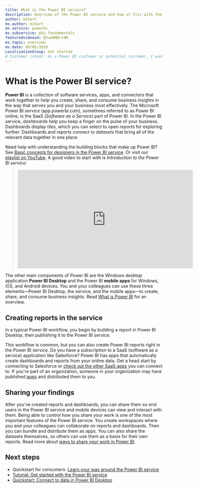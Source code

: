 ```yaml
---
title: What is the Power BI service?
description: Overview of the Power BI service and how it fits with the other parts of Power BI.
author: mihart
ms.author: mihart
ms.service: powerbi
ms.subservice: pbi-fundamentals
featuredvideoid: B2vd4MQrz4M
ms.topic: overview
ms.date: 09/05/2019
LocalizationGroup: Get started
# Customer intent: As a Power BI customer or potential customer, I want to get an overview of Power BI so I can understand how the different parts fit together, so that I know which part to use to accomplish my tasks/goals.
---
```


# What is the Power BI service?
**Power BI** is a collection of software services, apps, and connectors that work together to help you create, share, and consume business insights in the way that serves you and your business most effectively. The Microsoft Power BI *service* (app.powerbi.com), sometimes referred to as Power BI online, is the SaaS (*Software as a Service*) part of Power BI. In the Power BI service, *dashboards* help you keep a finger on the pulse of your business. Dashboards display *tiles*, which you can select to open *reports* for exploring further. Dashboards and reports connect to *datasets* that bring all of the relevant data together in one place. 

Need help with understanding the building blocks that make up Power BI? See [Basic concepts for designers in the Power BI service](service-basic-concepts.md). Or visit our [playlist on YouTube](https://www.youtube.com/playlist?list=PL1N57mwBHtN0JFoKSR0n-tBkUJHeMP2cP). A good video to start with is *Introduction to the Power BI service*:

> 
> <iframe width="560" height="315" src="https://www.youtube.com/embed/B2vd4MQrz4M" frameborder="0" allowfullscreen></iframe>
> 

The other main components of Power BI are the Windows desktop application **Power BI Desktop** and the Power BI **mobile apps** for Windows, iOS, and Android devices. You and your colleagues can use these three elements&mdash;Power BI Desktop, the service, and the mobile apps&mdash;to create, share, and consume business insights. Read [What is Power BI](power-bi-overview.md) for an overview.

## Creating reports in the service
In a typical Power BI workflow, you begin by building a report in Power BI Desktop, then publishing it to the Power BI service.  

This workflow is common, but you can also create Power BI reports right in the Power BI service. Do you have a subscription to a SaaS (software as a service) application like Salesforce? Power BI has apps that automatically create dashboards and reports from your online data. Get a head start by connecting to Salesforce or [check out the other SaaS apps](../connect-data/service-get-data.md) you can connect to. If you're part of an organization, someone in your organization may have published [apps](../collaborate-share/service-create-distribute-apps.md) and distributed them to you.

## Sharing your findings 

After you've created reports and dashboards, you can share them so end users in the Power BI service and mobile devices can view and interact with them. Being able to control how you share your work is one of the most important features of the Power BI service. You create workspaces where you and your colleagues can collaborate on reports and dashboards. Then you can bundle and distribute them as apps. You can also share the datasets themselves, so others can use them as a basis for their own reports. Read more about [ways to share your work in Power BI](../collaborate-share/service-how-to-collaborate-distribute-dashboards-reports.md).

## Next steps
- Quickstart for consumers: [Learn your way around the Power BI service](../consumer/end-user-experience.md)   
- [Tutorial: Get started with the Power BI service](service-get-started.md)
- [Quickstart: Connect to data in Power BI Desktop](../connect-data/desktop-quickstart-connect-to-data.md)
